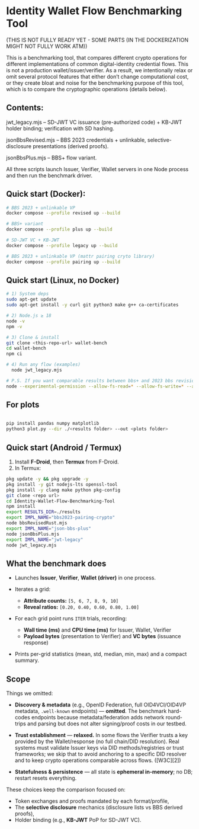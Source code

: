 # Identity Wallet Flow Benchmarking Tool

(THIS IS NOT FULLY READY YET - SOME PARTS (IN THE DOCKERIZATION MIGHT NOT FULLY WORK ATM))


This is a benchmarking tool, that compares different crypto operations for different implementations of common digital-identity credential flows. This is not a production wallet/issuer/verifier. As a result, we intentionally relax or omit several protocol features that either don’t change computational cost, or they create bloat and noise for the benchmarking purpose of this tool, which is to compare the cryptographic operations (details below).


## Contents:
jwt_legacy.mjs – SD-JWT VC issuance (pre-authorized code) + KB-JWT holder binding; verification with SD hashing.

jsonBbsRevised.mjs – BBS 2023 credentials + unlinkable, selective-disclosure presentations (derived proofs).

jsonBbsPlus.mjs – BBS+ flow variant.

All three scripts launch Issuer, Verifier, Wallet servers in one Node process and then run the benchmark driver.

## Quick start (Docker):

```bash
# BBS 2023 + unlinkable VP
docker compose --profile revised up --build

# BBS+ variant
docker compose --profile plus up --build

# SD-JWT VC + KB-JWT
docker compose --profile legacy up --build

# BBS 2023 + unlinkable VP (mattr pairing cryto library)
docker compose --profile pairing up --build

```

## Quick start (Linux, no Docker)

```bash
# 1) System deps
sudo apt-get update
sudo apt-get install -y curl git python3 make g++ ca-certificates

# 2) Node.js ≥ 18
node -v
npm -v

# 3) Clone & install
git clone <this-repo-url> wallet-bench
cd wallet-bench
npm ci   

# 4) Run any flow (examples)
  node jwt_legacy.mjs

# P.S. If you want comparable results between bbs+ and 2023 bbs revisioned you should run the bbs+ flow like this so it doesnt use the native libraries (that dont exist in the bbs2023 implementation) making it more efficient
node --experimental-permission --allow-fs-read=* --allow-fs-write=* --allow-worker --allow-wasi jsonBbsPlus.mjs

```

## For plots 
```bash

pip install pandas numpy matplotlib
python3 plot.py --dir ./<results folder> --out <plots folder>
```

## Quick start (Android / Termux)


1. Install **F-Droid**, then **Termux** from F-Droid.
2. In Termux:

```bash
pkg update -y && pkg upgrade -y
pkg install -y git nodejs-lts openssl-tool
pkg install -y clang make python pkg-config
git clone <repo url>
cd Identity-Wallet-Flow-Benchmarking-Tool
npm install
export RESULTS_DIR=./results
export IMPL_NAME="bbs2023-pairing-crypto"
node bbsRevisedRust.mjs
export IMPL_NAME="json-bbs-plus"
node jsonBbsPlus.mjs
export IMPL_NAME="jwt-legacy"
node jwt_legacy.mjs
```

## What the benchmark does

* Launches **Issuer**, **Verifier**, **Wallet (driver)** in one process.
* Iterates a grid:

  * **Attribute counts:** `[5, 6, 7, 8, 9, 10]`
  * **Reveal ratios:** `[0.20, 0.40, 0.60, 0.80, 1.00]`
* For each grid point runs `ITER` trials, recording:

  * **Wall time (ms)** and **CPU time (ms)** for Issuer, Wallet, Verifier
  * **Payload bytes** (presentation to Verifier) and **VC bytes** (issuance response)
* Prints per-grid statistics (mean, std, median, min, max) and a compact summary.



## Scope

Things we omitted:

* **Discovery & metadata** (e.g., OpenID Federation, full OID4VCI/OID4VP metadata, `.well-known` endpoints) — **omitted**. The benchmark hard-codes endpoints because metadata/federation adds network round-trips and parsing but does not alter signing/proof costs in our testbed.
  
* **Trust establishment** — **relaxed.** In some flows the Verifier trusts a key provided by the Wallet/response (no full chain/DID resolution). Real systems must validate Issuer keys via DID methods/registries or trust frameworks; we skip that to avoid anchoring to a specific DID resolver and to keep crypto operations comparable across flows. ([W3C][2])
* **Statefulness & persistence** — all state is **ephemeral in-memory**; no DB; restart resets everything.

These choices keep the comparison focused on:

* Token exchanges and proofs mandated by each format/profile,
* The **selective disclosure** mechanics (disclosure lists vs BBS derived proofs),
* Holder binding (e.g., **KB-JWT** PoP for SD-JWT VC).

